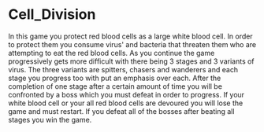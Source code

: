# Cell_Division
In this game you protect red blood cells as a large white blood cell. In order to protect them you consume virus' and bacteria that threaten them who are attempting to eat the red blood cells. As you continue the game progressively gets more difficult with there being 3 stages and 3 variants of virus. The three variants are spitters, chasers and wanderers and each stage you progress too with put an emphasis over each. After the completion of one stage after a certain amount of time you will be confronted by a boss which you must defeat in order to progress. If your white blood cell or your all red blood cells are devoured you will lose the game and must restart. If you defeat all of the bosses after beating all stages you win the game.